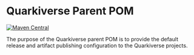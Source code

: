 # Quarkiverse Parent POM

[![Maven Central](https://img.shields.io/maven-central/v/io.quarkiverse/quarkiverse-parent?logo=apache-maven&style=for-the-badge)](https://mvnrepository.com/artifact/io.quarkiverse/quarkiverse-parent)

The purpose of the Quarkiverse parent POM is to provide the default release and artifact publishing configuration to the Quarkiverse projects.
